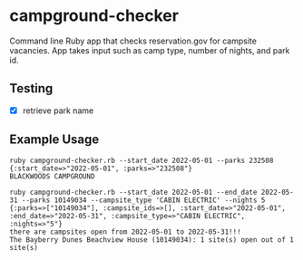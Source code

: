 # campground-checker
Command line Ruby app that checks reservation.gov for campsite vacancies. App takes input such as camp type, number of nights, and park id. 

## Testing 
- [x] retrieve park name

## Example Usage
```
ruby campground-checker.rb --start_date 2022-05-01 --parks 232508
{:start_date=>"2022-05-01", :parks=>"232508"}
BLACKWOODS CAMPGROUND
```

```
ruby campground-checker.rb --start_date 2022-05-01 --end_date 2022-05-31 --parks 10149034 --campsite_type 'CABIN ELECTRIC' --nights 5
{:parks=>["10149034"], :campsite_ids=>[], :start_date=>"2022-05-01", :end_date=>"2022-05-31", :campsite_type=>"CABIN ELECTRIC", :nights=>"5"}
there are campsites open from 2022-05-01 to 2022-05-31!!!
The Bayberry Dunes Beachview House (10149034): 1 site(s) open out of 1 site(s)
```
